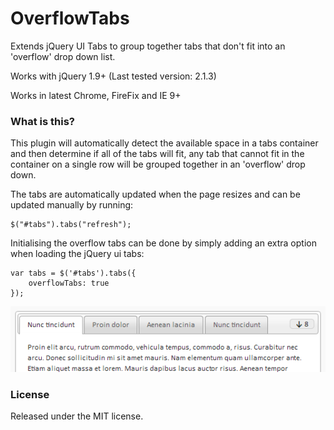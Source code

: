 # OverflowTabs
Extends jQuery UI Tabs to group together tabs that don't fit into an 'overflow' drop down list.

Works with jQuery 1.9+ (Last tested version: 2.1.3)

Works in latest Chrome, FireFix and IE 9+

### What is this?

This plugin will automatically detect the available space in a tabs container
and then determine if all of the tabs will fit, any tab that cannot fit in the
container on a single row will be grouped together in an 'overflow' drop down.
 
The tabs are automatically updated when the page resizes and can be updated manually
by running:

	$("#tabs").tabs("refresh");

Initialising the overflow tabs can be done by simply adding an extra option
when loading the jQuery ui tabs:

	var tabs = $('#tabs').tabs({
		overflowTabs: true
	});

![](https://raw.githubusercontent.com/paul-blundell/OverflowTabs/master/example.png)

### License

Released under the MIT license.